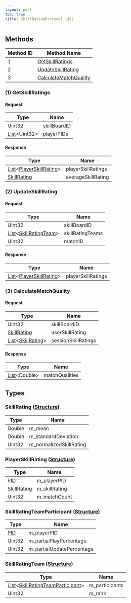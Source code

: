```yaml
---
layout: post
toc: true
title: SkillRatingProtocol (48)
---
```


## Methods

| Method ID | Method Name                                       |
| --------- | ------------------------------------------------- |
| 1         | [GetSkillRatings](#1-getskillratings)             |
| 2         | [UpdateSkillRating](#2-updateskillrating)         |
| 3         | [CalculateMatchQuality](#3-calculatematchquality) |

### (1) GetSkillRatings
#### Request

| Type                 | Name         |
| -------------------- | ------------ |
| Uint32               | skillBoardID |
| [List]&lt;Uint32&gt; | playerPIDs   |

#### Response

| Type                                                            | Name               |
| --------------------------------------------------------------- | ------------------ |
| [List]&lt;[PlayerSkillRating](#playerskillrating-structure)&gt; | playerSkillRatings |
| [SkillRating](#skillrating-structure)                           | averageSkillRating |

### (2) UpdateSkillRating
#### Request

| Type                                                        | Name             |
| ----------------------------------------------------------- | ---------------- |
| Uint32                                                      | skillBoardID     |
| [List]&lt;[SkillRatingTeam](#skillratingteam-structure)&gt; | skillRatingTeams |
| Uint32                                                      | matchID          |

#### Response

| Type                                                            | Name               |
| --------------------------------------------------------------- | ------------------ |
| [List]&lt;[PlayerSkillRating](#playerskillrating-structure)&gt; | playerSkillRatings |

### (3) CalculateMatchQuality
#### Request

| Type                                                | Name                |
| --------------------------------------------------- | ------------------- |
| Uint32                                              | skillBoardID        |
| [SkillRating](#skillrating-structure)               | userSkillRating     |
| [List]&lt;[SkillRating](#skillrating-structure)&gt; | sessionSkillRatings |

#### Response

| Type                 | Name           |
| -------------------- | -------------- |
| [List]&lt;Double&gt; | matchQualities |

## Types

### SkillRating ([Structure])

| Type   | Name                    |
| ------ | ----------------------- |
| Double | m_mean                  |
| Double | m_standardDeviation     |
| Uint32 | m_normalizedSkillRating |

### PlayerSkillRating ([Structure])

| Type                                  | Name          |
| ------------------------------------- | ------------- |
| [PID]                                 | m_playerPID   |
| [SkillRating](#skillrating-structure) | m_skillRating |
| Uint32                                | m_matchCount  |

### SkillRatingTeamParticipant ([Structure])

| Type   | Name                      |
| ------ | ------------------------- |
| [PID]  | m_playerPID               |
| Uint32 | m_partialPlayPercentage   |
| Uint32 | m_partialUpdatePercentage |

### SkillRatingTeam ([Structure])

| Type                                                                              | Name           |
| --------------------------------------------------------------------------------- | -------------- |
| [List]&lt;[SkillRatingTeamParticipant](#skillratingteamparticipant-structure)&gt; | m_participants |
| Uint32                                                                            | m_rank         |

[List]: /docs/nex/types#list
[Structure]: /docs/nex/types#structure
[PID]: /docs/nex/types#pid
